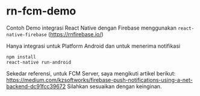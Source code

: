 # rn-fcm-demo
Contoh Demo integrasi React Native dengan Firebase menggunakan `react-native-firebase` (https://rnfirebase.io/)

Hanya integrasi untuk Platform Android dan untuk menerima notifikasi

```
npm install
react-native run-android
```

Sekedar referensi, untuk FCM Server, saya mengikuti artikel berikut: https://medium.com/kzsoftworks/firebase-push-notifications-using-a-net-backend-dc91fcc39672
Silahkan sesuaikan dengan keinginan.
